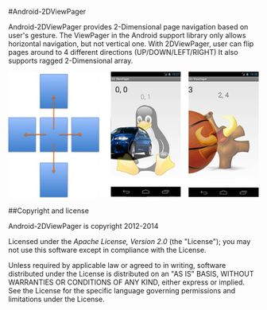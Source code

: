 #Android-2DViewPager

Android-2DViewPager provides 2-Dimensional page navigation based on user's gesture.
The ViewPager in the Android support library only allows horizontal navigation, but not vertical one.
With 2DViewPager, user can flip pages around to 4 different directions (UP/DOWN/LEFT/RIGHT)
It also supports ragged 2-Dimensional array.

![Concept Image](twodviewpager.png?raw=true)



##Copyright and license

Android-2DViewPager is copyright 2012-2014

Licensed under the *Apache License, Version 2.0* (the "License"); you may not use this software except in compliance with the License.

Unless required by applicable law or agreed to in writing, software distributed under the License is distributed on an "AS IS" BASIS, WITHOUT WARRANTIES OR CONDITIONS OF ANY KIND, either express or implied. See the License for the specific language governing permissions and limitations under the License.
